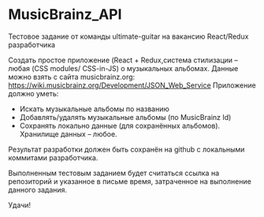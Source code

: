 # MusicBrainz_API
Тестовое задание от команды ultimate-guitar на вакансию React/Redux разработчика

Создать простое приложение (React + Redux,система стилизации – любая (CSS modules/ CSS-in-JS) о музыкальных альбомах. Данные можно взять с сайта musicbrainz.org: https://wiki.musicbrainz.org/Development/JSON_Web_Service
Приложение должно уметь:
- Искать музыкальные альбомы по названию
- Добавлять/удалять музыкальные альбомы (по MusicBrainz Id)
- Сохранять локально данные (для сохранённых альбомов). Хранилище данных – любое. 

Результат разработки должен быть сохранён на github с локальными коммитами разработчика.

Выполненным тестовым заданием будет считаться ссылка на репозиторий и указанное в письме время, затраченное на выполнение данного задания.

Удачи!
